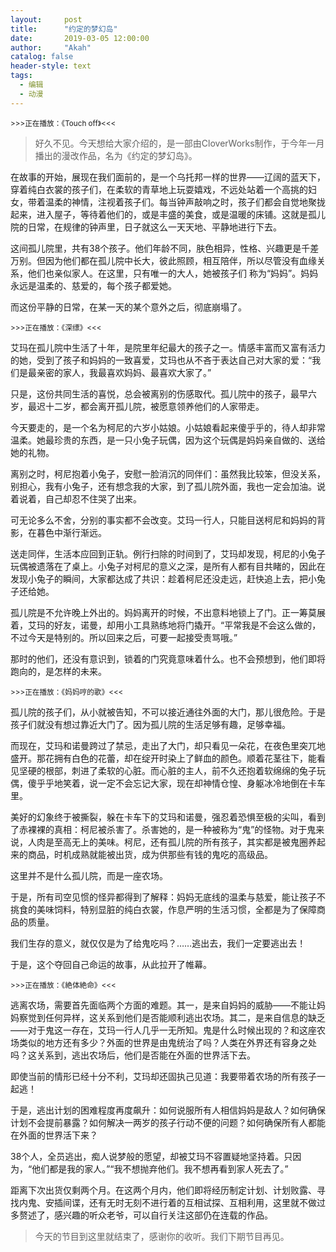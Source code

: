 ```yaml
---
layout:     post
title:      "约定的梦幻岛"
date:       2019-03-05 12:00:00
author:     "Akah"
catalog: false
header-style: text
tags:
  - 编辑
  - 动漫
---
```


<small>>>>正在播放：《Touch off》<<<</small>



> 好久不见。今天想给大家介绍的，是一部由CloverWorks制作，于今年一月播出的漫改作品，名为《约定的梦幻岛》。



在故事的开始，展现在我们面前的，是一个乌托邦一样的世界——辽阔的蓝天下，穿着纯白衣裳的孩子们，在柔软的青草地上玩耍嬉戏，不远处站着一个高挑的妇女，带着温柔的神情，注视着孩子们。每当钟声敲响之时，孩子们都会自觉地聚拢起来，进入屋子，等待着他们的，或是丰盛的美食，或是温暖的床铺。这就是孤儿院的日常，在规律的钟声里，日子就这么一天天地、平静地进行下去。

这间孤儿院里，共有38个孩子。他们年龄不同，肤色相异，性格、兴趣更是千差万别。但因为他们都在孤儿院中长大，彼此照顾，相互陪伴，所以尽管没有血缘关系，他们也亲似家人。在这里，只有唯一的大人，她被孩子们 称为“妈妈”。妈妈永远是温柔的、慈爱的，每个孩子都爱她。

而这份平静的日常，在某一天的某个意外之后，彻底崩塌了。

 

<small>>>>正在播放：《深缥》<<<</small>

艾玛在孤儿院中生活了十年，是院里年纪最大的孩子之一。情感丰富而又富有活力的她，受到了孩子和妈妈的一致喜爱，艾玛也从不吝于表达自己对大家的爱：“我们是最亲密的家人，我最喜欢妈妈、最喜欢大家了。”

只是，这份共同生活的喜悦，总会被离别的伤感取代。孤儿院中的孩子，最早六岁，最迟十二岁，都会离开孤儿院，被愿意领养他们的人家带走。

今天要走的，是一个名为柯尼的六岁小姑娘。小姑娘看起来傻乎乎的，待人却非常温柔。她最珍贵的东西，是一只小兔子玩偶，因为这个玩偶是妈妈亲自做的、送给她的礼物。

离别之时，柯尼抱着小兔子，安慰一脸消沉的同伴们：虽然我比较笨，但没关系，别担心，我有小兔子，还有想念我的大家，到了孤儿院外面，我也一定会加油。说着说着，自己却忍不住哭了出来。

可无论多么不舍，分别的事实都不会改变。艾玛一行人，只能目送柯尼和妈妈的背影，在暮色中渐行渐远。

送走同伴，生活本应回到正轨。例行扫除的时间到了，艾玛却发现，柯尼的小兔子玩偶被遗落在了桌上。小兔子对柯尼的意义之深，是所有人都有目共睹的，因此在发现小兔子的瞬间，大家都达成了共识：趁着柯尼还没走远，赶快追上去，把小兔子还给她。

孤儿院是不允许晚上外出的。妈妈离开的时候，不出意料地锁上了门。正一筹莫展着，艾玛的好友，诺曼，却用小工具熟练地将门撬开。“平常我是不会这么做的，不过今天是特别的。所以回来之后，可要一起接受责骂哦。”

那时的他们，还没有意识到，锁着的门究竟意味着什么。也不会预想到，他们即将跑向的，是怎样的未来。

 

<small>>>>正在播放：《妈妈哼的歌》<<<</small>

孤儿院的孩子们，从小就被告知，不可以接近通往外面的大门，那儿很危险。于是孩子们就没有想过靠近大门了。因为孤儿院的生活足够有趣，足够幸福。

而现在，艾玛和诺曼跨过了禁忌，走出了大门，却只看见一朵花，在夜色里突兀地盛开。那花拥有白色的花蕾，却在绽开时染上了鲜血的颜色。顺着花茎往下，能看见坚硬的根部，刺进了柔软的心脏。而心脏的主人，前不久还抱着软绵绵的兔子玩偶，傻乎乎地笑着，说一定不会忘记大家，现在却神情仓惶、身躯冰冷地倒在卡车里。

美好的幻象终于被撕裂，躲在卡车下的艾玛和诺曼，强忍着恐惧至极的尖叫，看到了赤裸裸的真相：柯尼被杀害了。杀害她的，是一种被称为“鬼”的怪物。对于鬼来说，人肉是至高无上的美味。柯尼，还有孤儿院的所有孩子，其实都是被鬼圈养起来的商品，时机成熟就能被出货，成为供那些有钱的鬼吃的高级品。

这里并不是什么孤儿院，而是一座农场。

于是，所有司空见惯的怪异都得到了解释：妈妈无底线的温柔与慈爱，能让孩子不挑食的美味饲料，特别显脏的纯白衣裳，作息严明的生活习惯，全都是为了保障商品的质量。

我们生存的意义，就仅仅是为了给鬼吃吗？……逃出去，我们一定要逃出去！

于是，这个夺回自己命运的故事，从此拉开了帷幕。

 

<small>>>>正在播放：《絶体絶命》<<<</small>

逃离农场，需要首先面临两个方面的难题。其一，是来自妈妈的威胁——不能让妈妈察觉到任何异样，这关系到他们是否能顺利逃出农场。其二，是来自信息的缺乏——对于鬼这一存在，艾玛一行人几乎一无所知。鬼是什么时候出现的？和这座农场类似的地方还有多少？外面的世界是由鬼统治了吗？人类在外界还有容身之处吗？这关系到，逃出农场后，他们是否能在外面的世界活下去。

即使当前的情形已经十分不利，艾玛却还固执己见道：我要带着农场的所有孩子一起逃！

于是，逃出计划的困难程度再度飙升：如何说服所有人相信妈妈是敌人？如何确保计划不会提前暴露？如何解决一两岁的孩子行动不便的问题？如何确保所有人都能在外面的世界活下来？

38个人，全员逃出，痴人说梦般的愿望，却被艾玛不容置疑地坚持着。只因为，“他们都是我的家人。”“我不想抛弃他们。我不想再看到家人死去了。”

距离下次出货仅剩两个月。在这两个月内，他们即将经历制定计划、计划败露、寻找内鬼、安插间谍，还有无时无刻不进行着的互相试探、互相利用，这里就不做过多赘述了，感兴趣的听众老爷，可以自行关注这部仍在连载的作品。　




> 今天的节目到这里就结束了，感谢你的收听。我们下期节目再见。



